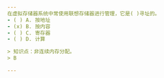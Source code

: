 ```yaml
---
在虚拟存储器系统中常使用联想存储器进行管理，它是( )寻址的。
- ( ) A. 按地址 
- (x) B. 按内容 
- ( ) C. 寄存器 
- ( ) D. 计算

> 知识点：非连续内存分配。
> B

---
```

